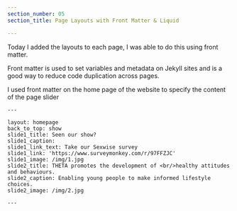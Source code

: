 ```yaml
---
section_number: 05
section_title: Page Layouts with Front Matter & Liquid 

---
```


Today I added the layouts to each page, I was able to do this using front matter.

Front matter is used to set variables and metadata on Jekyll sites and is a good way to reduce code duplication across pages.

I used front matter on the home page of the website to specify the content of the page slider

    ---
     
    layout: homepage
    back_to_top: show
    slide1_title: Seen our show?
    slide1_caption:
    slide1_link_text: Take our Sexwise survey
    slide1_link: 'https://www.surveymonkey.com/r/97FFZJC'
    slide1_image: /img/1.jpg
    slide2_title: THETA promotes the development of <br/>healthy attitudes and behaviours.
    slide2_caption: Enabling young people to make informed lifestyle choices.
    slide2_image: /img/2.jpg

    ---

